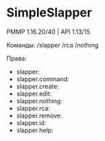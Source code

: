 # SimpleSlapper
PMMP 1.16.20/40 | API 1.13/15

Команды:
/slapper
/rca
/nothing

Права:
- slapper:
- slapper.command:
- slapper.create:
- slapper.edit:
- slapper.nothing:
- slapper.rca:
- slapper.remove:
- slapper.id:
- slapper.help:
